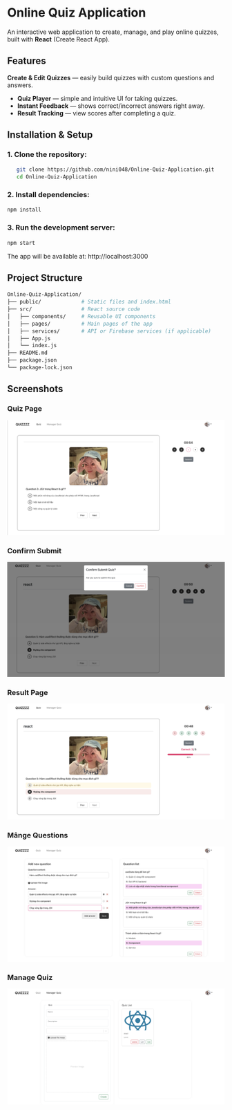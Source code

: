 
# Online Quiz Application

An interactive web application to create, manage, and play online quizzes, built with **React** (Create React App).

## Features

**Create & Edit Quizzes** — easily build quizzes with custom questions and answers.
- **Quiz Player** — simple and intuitive UI for taking quizzes.
- **Instant Feedback** — shows correct/incorrect answers right away.
- **Result Tracking** — view scores after completing a quiz.
## Installation & Setup
### 1. Clone the repository:
```bash
   git clone https://github.com/nini048/Online-Quiz-Application.git
   cd Online-Quiz-Application
   ```
   ### 2. Install dependencies:
   ```bash
   npm install
   ```

### 3. Run the development server:
```bash
npm start
```
The app will be available at: http://localhost:3000
## Project Structure
```bash
Online-Quiz-Application/
├── public/             # Static files and index.html
├── src/                # React source code
│   ├── components/     # Reusable UI components
│   ├── pages/          # Main pages of the app
│   ├── services/       # API or Firebase services (if applicable)
│   ├── App.js
│   └── index.js
├── README.md
├── package.json
└── package-lock.json
```

## Screenshots

### Quiz Page
![Quiz Page](public/screenshots/quiz-page.png)

### Confirm Submit
![Confirm Submit](public/screenshots/confirm-submit.png)

### Result Page
![Result Page](public/screenshots/result-page.png)

### Mânge Questions
![Manage Questions](public/screenshots/manage-questions.png)

### Manage Quiz
![Manage Quiz](public/screenshots/manage-quiz.png)
